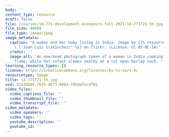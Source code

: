 ```yaml
---
body: ''
content_type: resource
draft: false
file: /courses/14-771-development-economics-fall-2021/14-771f21-th.jpg
file_size: 40008
file_type: image/jpeg
image_metadata:
  caption: "A woman and her baby living in India. Image by {{% resource_link \"608299e8-4822-4345-a87c-6209dcdb4e60\"\
    \ \"Juan Luis S\xE1nchez\" %}} on flickr. (License: CC BY-NC-SA)"
  credit: ''
  image-alt: 'An overhead photograph taken of a woman in India cooking over an open
    flame, while her infant sleeps nearby on a cut open burlap sack. '
learning_resource_types: []
license: https://creativecommons.org/licenses/by-nc-sa/4.0/
resourcetype: Image
title: 14-771f21-th.jpg
uid: 52e18846-7635-4b73-886a-f05dafecdfb5
video_files:
  video_captions_file: ''
  video_thumbnail_file: ''
  video_transcript_file: ''
video_metadata:
  video_speakers: ''
  video_tags: ''
  youtube_description: ''
  youtube_id: ''
---
```

